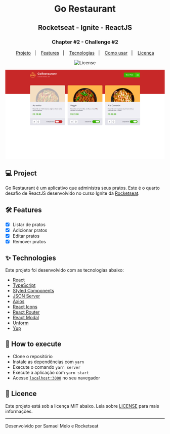 <h1 align="center">Go Restaurant</h1>
<h2 align="center">Rocketseat - Ignite - ReactJS</h2>

<h3 align="center">Chapter #2 - Challenge #2</h3>
<p align="center">
  <a href="#-Project">Projeto</a>&nbsp;&nbsp;&nbsp;|&nbsp;&nbsp;&nbsp;
  <a href="#hammer_and_wrench-Features">Features</a>&nbsp;&nbsp;&nbsp;|&nbsp;&nbsp;&nbsp;
  <a href="#-Technologies">Tecnologias</a>&nbsp;&nbsp;&nbsp;|&nbsp;&nbsp;&nbsp;
  <a href="#-How-to-execute">Como usar</a>&nbsp;&nbsp;&nbsp;|&nbsp;&nbsp;&nbsp;
  <a href="#-Licence">Licença</a>
</p>

<p align="center">
  <img alt="License" src="https://img.shields.io/static/v1?label=license&message=MIT&color=069446&labelColor=000000">
</p>

<img align="center" src="./src/assets/App.png" slt="Go Restaurante" />

<!-- <video src="./src/assets/App.mp4" width="100%" autoplay></video> -->

## 💻 Project

Go Restaurant é um aplicativo que administra seus pratos. Este é o quarto desafio de ReactJS desenvolvido no curso Ignite da [Rocketseat](https://rocketseat.com.br/).

## :hammer_and_wrench: Features

- [x] Listar de pratos
- [x] Adicionar pratos
- [x] Editar pratos
- [x] Remover pratos

## ✨ Technologies

Este projeto foi desenvolvido com as tecnologias abaixo:

- [React](https://reactjs.org)
- [TypeScript](https://www.typescriptlang.org)
- [Styled Components](https://styled-components.com)
- [JSON Server](https://github.com/typicode/json-server)
- [Axios](https://axios-http.com)
- [React Icons](https://react-icons.github.io/react-icons)
- [React Router](https://reactrouter.com)
- [React Modal](http://reactcommunity.org/react-modal)
- [Unform](https://unform.dev)
- [Yup](https://github.com/jquense/yup)

## 🚀 How to execute

- Clone o repositório
- Instale as dependências com `yarn`
- Execute o comando `yarn server`
- Execute a aplicação com `yarn start`
- Acesse [`localhost:3000`](http://localhost:3000) no seu navegador

## 📄 Licence

Este projeto está sob a licença MIT abaixo. Leia sobre [LICENSE](./LICENSE) para mais informações.

---

Desenvolvido por Samael Melo e  Rocketseat
